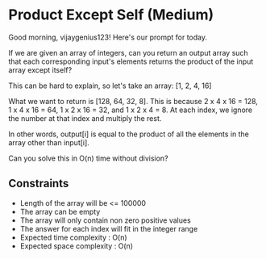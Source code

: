 # Product Except Self (Medium)
Good morning, vijaygenius123! Here's our prompt for today.

If we are given an array of integers, can you return an output array such that each corresponding input's elements returns the product of the input array except itself?


This can be hard to explain, so let's take an array: [1, 2, 4, 16]

What we want to return is [128, 64, 32, 8]. This is because 2 x 4 x 16 = 128, 1 x 4 x 16 = 64, 1 x 2 x 16 = 32, and 1 x 2 x 4 = 8. At each index, we ignore the number at that index and multiply the rest.

In other words, output[i] is equal to the product of all the elements in the array other than input[i].

Can you solve this in O(n) time without division?

## Constraints
- Length of the array will be <= 100000
- The array can be empty
- The array will only contain non zero positive values
- The answer for each index will fit in the integer range
- Expected time complexity : O(n)
- Expected space complexity : O(n)
